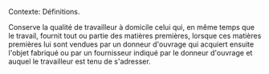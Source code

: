 Contexte: Définitions.

Conserve la qualité de travailleur à domicile celui qui, en même temps que le travail, fournit tout ou partie des matières premières, lorsque ces matières premières lui sont vendues par un donneur d'ouvrage qui acquiert ensuite l'objet fabriqué ou par un fournisseur indiqué par le donneur d'ouvrage et auquel le travailleur est tenu de s'adresser.